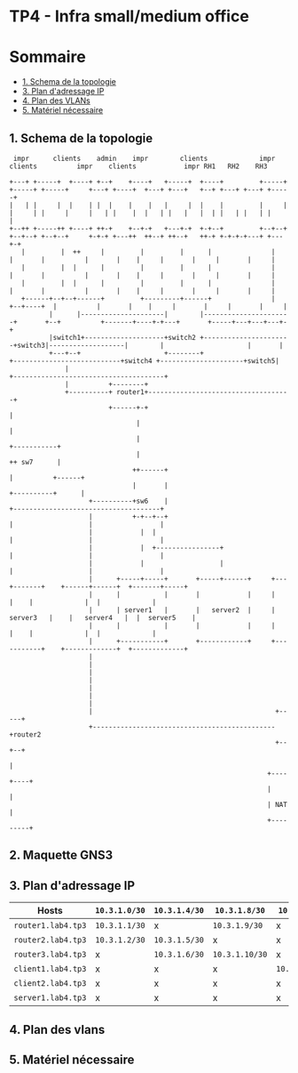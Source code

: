 # TP4 - Infra small/medium office

# Sommaire 

* [1. Schema de la topologie](#1-schema-de-la-topologie)
* [3. Plan d'adressage IP](#3-plan-dadressage-ip)
* [4. Plan des VLANs](#4-plan-des-vlans)
* [5. Matériel nécessaire](#5-matériel-nécessaire)

## 1. Schema de la topologie

```
 impr      clients    admin    impr        clients             impr        clients          impr    clients            impr RH1   RH2    RH3

+---+ +-----+  +----+ +--+    +----+   +-----+  +----+         +-----+ +-----+ +-----+     +---+ +----+  +---+ +---+   +--+ +---+ +---+ +-----+
|   | |     |  |    | |  |    |    |   |     |  |    |         |     | |     | |     |     |   | |    |  |   | |   |   |  | |   | |   | |     |
+--++ +-----++ +----+ ++-+    +--+-+   +---+-+  +-+--+         +--+--+ +--+--+ +--+--+     +-+-+ +---++  ++--+ ++--+   ++-+ +-+-+-+---+ +---+-+
   |         |  ++     |         |         |      |               |       |       |          |       |    |     |       |     |       |     |
   |         |  |      |         |         |      |               |       |       |          |       |    |     |       |     |       |     |
   |         |  |      |         |         |      |               |       |       |          |       |    |     |       |     |       |     |
   +------+--+--+------+         +---------+------+               |    +--+----+  |          |       |    |     |       |     |       |     |
          |      |---------------------|        |----------------------+       +--+          +-------+----+-+---+       +-----+---+---+---+-+
          |switch1+--------------------+switch2 +----------------------+switch3|-------------------|        |                     |       |
          +---+--+                     +--------+                      +---------------------------+switch4 +---------------------+switch5|
              |                                                                                    +--------------------------------------+
              |          +--------+
              +----------+ router1+------------------------------------+
                         +------+-+                                    |
                                |                                      |
                                |                                      +-----------+
                                |                                      ++ sw7      |
                               ++------+                                |          +------+
                               |       |                                +----------+      |
                    +----------+sw6    |                              +-------------------------------------+
                    |          +-+--+--+                              |                   |                 |
                    |            |  |                                 |                   |                 |
                    |            |  +----------------+                |                   |                 |
                    |            |                   |                |                   |                 |
                    |      +-----+-----+       +-----+------+     +---+-------+    +------+------+  +-------+-----+
                    |      |           |       |            |     |           |    |             |  |             |
                    |      | server1   |       |   server2  |     | server3   |    |   server4   |  |  server5    |
                    |      |           |       |            |     |           |    |             |  |             |
                    |      +-----------+       +------------+     +-----------+    +-------------+  +-------------+
                    |
                    |
                    |
                    |
                    |
                    |
                    |
                    |                                              +-----+
                    +----------------------------------------------+router2
                                                                   +--+--+
                                                                      |
                                                                 +----+----+
                                                                 |         |
                                                                 | NAT     |
                                                                 +---------+

```

## 2. Maquette GNS3



## 3. Plan d'adressage IP

Hosts | `10.3.1.0/30` |  `10.3.1.4/30` |  `10.3.1.8/30` | `10.3.101.0/24` | `10.3.102.0/24` | `10.3.103.0/24`
--- | --- | --- | --- | --- | --- | ---
`router1.lab4.tp3` | `10.3.1.1/30` | x | `10.3.1.9/30` | x | x | x
`router2.lab4.tp3` | `10.3.1.2/30` | `10.3.1.5/30` | x | x | x | x
`router3.lab4.tp3` | x | `10.3.1.6/30` | `10.3.1.10/30` | x | x | x
`client1.lab4.tp3` | x | x | x | `10.3.101.10/24`| x | x
`client2.lab4.tp3` | x | x | x | x | x | `10.3.103.11/24`
`server1.lab4.tp3` | x | x | x | x | `10.3.102.10/24` | x

## 4. Plan des vlans
 

 ## 5. Matériel nécessaire
